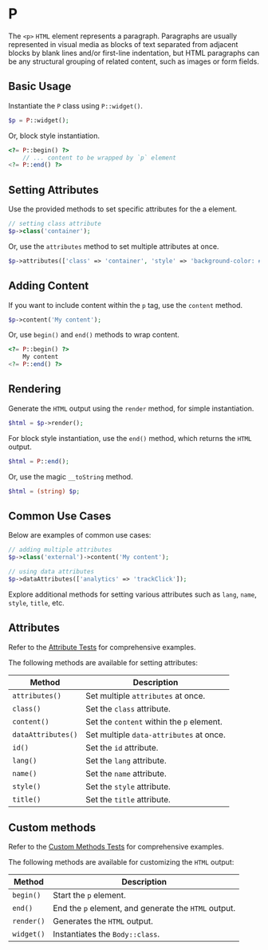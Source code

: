 # P

The `<p>` `HTML` element represents a paragraph. Paragraphs are usually represented in visual media as blocks of text
separated from adjacent blocks by blank lines and/or first-line indentation, but HTML paragraphs can be any structural
grouping of related content, such as images or form fields.

## Basic Usage

Instantiate the `P` class using `P::widget()`.

```php
$p = P::widget();
```

Or, block style instantiation.

```php
<?= P::begin() ?>
    // ... content to be wrapped by `p` element
<?= P::end() ?>
```

## Setting Attributes

Use the provided methods to set specific attributes for the a element.

```php
// setting class attribute
$p->class('container');
```

Or, use the `attributes` method to set multiple attributes at once.

```php
$p->attributes(['class' => 'container', 'style' => 'background-color: #eee;']);
```

## Adding Content

If you want to include content within the `p` tag, use the `content` method.

```php
$p->content('My content');
```

Or, use `begin()` and `end()` methods to wrap content.

```php
<?= P::begin() ?>
    My content
<?= P::end() ?>
```

## Rendering

Generate the `HTML` output using the `render` method, for simple instantiation. 

```php
$html = $p->render();
```

For block style instantiation, use the `end()` method, which returns the `HTML` output.

```php
$html = P::end();
```

Or, use the magic `__toString` method.

```php
$html = (string) $p;
```

## Common Use Cases

Below are examples of common use cases:

```php
// adding multiple attributes
$p->class('external')->content('My content');

// using data attributes
$p->dataAttributes(['analytics' => 'trackClick']);
```

Explore additional methods for setting various attributes such as `lang`, `name`, `style`, `title`, etc.

## Attributes

Refer to the [Attribute Tests](https://github.com/php-forge/html/blob/main/tests/P/AttributeTest.php) for comprehensive
examples.

The following methods are available for setting attributes:

| Method            | Description                                                                                      |
| ----------------- | ------------------------------------------------------------------------------------------------ |
| `attributes()`    | Set multiple `attributes` at once.                                                               |
| `class()`         | Set the `class` attribute.                                                                       |
| `content()`       | Set the `content` within the `p` element.                                                        |
| `dataAttributes()`| Set multiple `data-attributes` at once.                                                          |
| `id()`            | Set the `id` attribute.                                                                          |
| `lang()`          | Set the `lang` attribute.                                                                        |
| `name()`          | Set the `name` attribute.                                                                        |
| `style()`         | Set the `style` attribute.                                                                       |
| `title()`         | Set the `title` attribute.                                                                       |

## Custom methods

Refer to the [Custom Methods Tests](https://github.com/php-forge/html/blob/main/tests/P/CustomMethodTest.php) for
comprehensive examples.

The following methods are available for customizing the `HTML` output:

| Method    | Description                                                                                              |
| --------- | -------------------------------------------------------------------------------------------------------- |
| `begin() `| Start the `p` element.                                                                                   |
| `end()`   | End the `p` element, and generate the `HTML` output.                                                     |
| `render()`| Generates the `HTML` output.                                                                             |
| `widget()`| Instantiates the `Body::class`.                                                                          |
